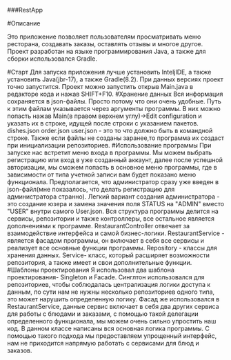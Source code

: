 ###RestApp

#Описание

Это приложение позволяет пользователям просматривать меню ресторана, создавать заказы, оставлять отзывы и многое другое. Проект разработан на языке программирования Java, а также для сборки использовался Gradle. 

#Старт
Для запуска приложения лучше установить InteljIDE, а также установить Java(jbr-17), а также Gradle(8.2). При данных версиях проект точно запустится.
Проект можно запустить открыв Main.java в редакторе кода и нажав SHIFT+F10.
#Хранение данных
Вся информация сохраняется в json-файлы. Просто потому что они очень удобные. Путь к этим файлам указывается через аргументы программы. В них можно попасть нажав Main(в правом верхнем углу)->Edit configuration и указать их в строке, идущей после строки с указанием пакетов.
dishes.json order.json user.json - это то что должно быть в командной строке. Также если файлы не созданы заранее,то программа их создаст при инициализации репозиториев.
#Использование программы
При запуске нас встретит меню входа в программы. Мы можем выбрать регистрацию или вход в уже созданный аккаунт, далее после успешной авторизации, мы сможем попасть в основное меню программы, где в зависимости от типа учетной записи вам будет показано меню функционала.
Предполагается, что администратор сразу уже введен в json-файл(мне показалось, что делать регистрацию для администратора странно). Легкий вариант создания администратора - это создание юзера и замена значения поля STATUS на "ADMIN" вместо "USER" внутри самого User.json.
Вся структура программы делится на сервисы, репозитории и также контроллеры, все остальное является дополнениями к программе. RestaurantController отвечает за взаимодействие интерфейса и самой бизнес-логики. RestaurantService - является фасадом программы, он включает в себя все сервисы и реализует все основные функции программы. Repository - классы для хранения данных. Service- класс, который расширяет возможности репозитория, а также имеет и свои дополнительные функции.
#Шаблоны проектирования
Я использовал два шаблона проектирования- Singleton и Facade. Синглтон использовался для репозиториев, чтобы соблюдалась централизация логики доступа к данным, по сути нам не нужны несколько репозиториев одного типа, это может нарушить определенную логику.
Фасад же использовался в RestaurantService, данные сервис включает в себя два других сервиса для работы с блюдами и заказами, с помощью такой делегации определенного функционала, мы можем очень сильно упростить наш код. В данном классе написаны вся основная логика программы. С помощью такого подхода мы предоставляем упрощенный интерфейс, нам не приходится напрямую работать с сервисами для блюд и заказов.

